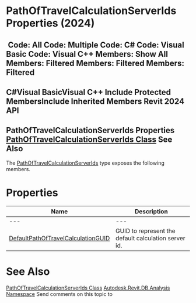 # PathOfTravelCalculationServerIds Properties (2024)

﻿
 Code: All Code: Multiple Code: C# Code: Visual Basic Code: Visual C++  Members: Show All Members: Filtered Members: Filtered Members: Filtered   
---  
C#Visual BasicVisual C++
Include Protected MembersInclude Inherited Members
Revit 2024 API  
---  
PathOfTravelCalculationServerIds Properties  
[PathOfTravelCalculationServerIds Class](0f801901-9d39-e079-f12c-aa90fc0124d8.md "PathOfTravelCalculationServerIds Class") See Also  
---  
The [PathOfTravelCalculationServerIds](0f801901-9d39-e079-f12c-aa90fc0124d8.md "PathOfTravelCalculationServerIds Class") type exposes the following members.
# Properties
| Name | Description |
| --- | --- |
| --- | --- | --- |
| [DefaultPathOfTravelCalculationGUID](1abdb114-4582-ffc5-0a0c-bf3a1b30f8c2.md "DefaultPathOfTravelCalculationGUID Property") | GUID to represent the default calculation server id. |

# See Also
[PathOfTravelCalculationServerIds Class](0f801901-9d39-e079-f12c-aa90fc0124d8.md "PathOfTravelCalculationServerIds Class")
[Autodesk.Revit.DB.Analysis Namespace](958e2e12-587d-f188-5d7b-f13d7dbfdf48.md "Autodesk.Revit.DB.Analysis Namespace")
Send comments on this topic to 